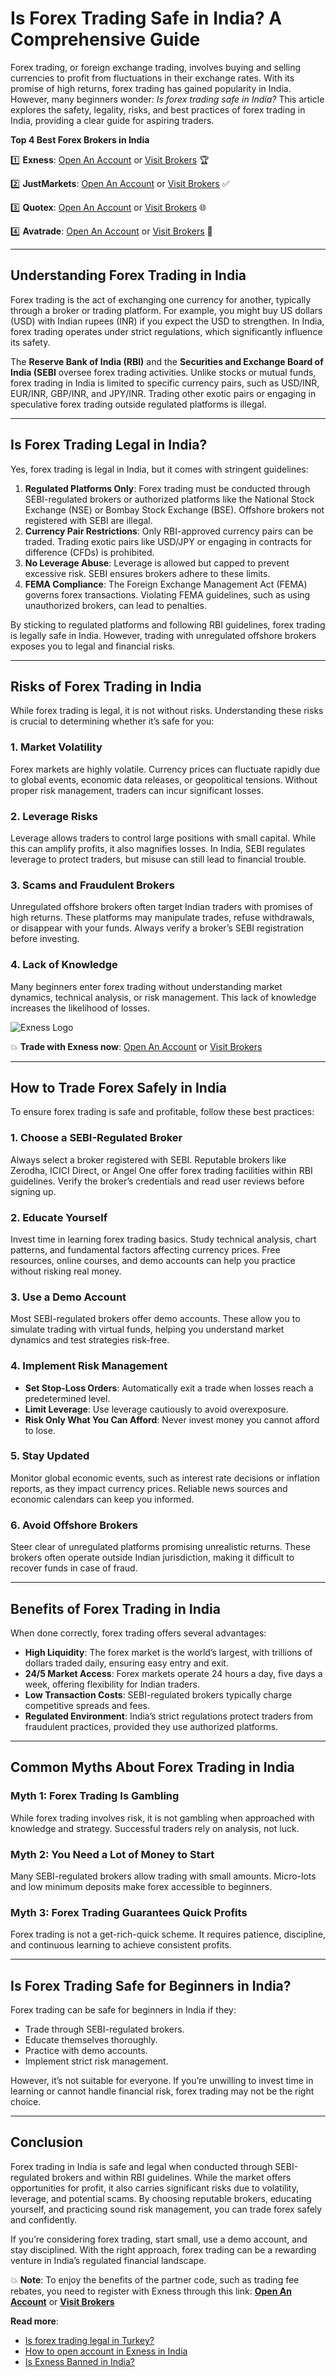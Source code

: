 # Is Forex Trading Safe in India? A Comprehensive Guide

Forex trading, or foreign exchange trading, involves buying and selling currencies to profit from fluctuations in their exchange rates. With its promise of high returns, forex trading has gained popularity in India. However, many beginners wonder: *Is forex trading safe in India?* This article explores the safety, legality, risks, and best practices of forex trading in India, providing a clear guide for aspiring traders.

**Top 4 Best Forex Brokers in India**

1️⃣ **Exness**: [Open An Account](https://one.exnesstrack.org/boarding/sign-up/a/89rj8di4n7) or [Visit Brokers](https://one.exnesstrack.org/a/89rj8di4n7) 🏆

2️⃣ **JustMarkets**: [Open An Account](https://one.justmarkets.link/a/9kcl30pnpy/landing/quick-start) or [Visit Brokers](https://one.justmarkets.link/a/9kcl30pnpy) ✅

3️⃣ **Quotex**: [Open An Account](https://broker-qx.pro/sign-up/?lid=907995) or [Visit Brokers](https://broker-qx.pro/?lid=907993) 🌐

4️⃣ **Avatrade**: [Open An Account](https://www.avatrade.com/trading-account2?versionId=10301&tag=200369) or [Visit Brokers](https://www.avatrade.com/?versionId=10301&tag=200369) 💯

---

## Understanding Forex Trading in India

Forex trading is the act of exchanging one currency for another, typically through a broker or trading platform. For example, you might buy US dollars (USD) with Indian rupees (INR) if you expect the USD to strengthen. In India, forex trading operates under strict regulations, which significantly influence its safety.

The **Reserve Bank of India (RBI)** and the **Securities and Exchange Board of India (SEBI** oversee forex trading activities. Unlike stocks or mutual funds, forex trading in India is limited to specific currency pairs, such as USD/INR, EUR/INR, GBP/INR, and JPY/INR. Trading other exotic pairs or engaging in speculative forex trading outside regulated platforms is illegal.

---

## Is Forex Trading Legal in India?

Yes, forex trading is legal in India, but it comes with stringent guidelines:

1. **Regulated Platforms Only**: Forex trading must be conducted through SEBI-regulated brokers or authorized platforms like the National Stock Exchange (NSE) or Bombay Stock Exchange (BSE). Offshore brokers not registered with SEBI are illegal.
2. **Currency Pair Restrictions**: Only RBI-approved currency pairs can be traded. Trading exotic pairs like USD/JPY or engaging in contracts for difference (CFDs) is prohibited.
3. **No Leverage Abuse**: Leverage is allowed but capped to prevent excessive risk. SEBI ensures brokers adhere to these limits.
4. **FEMA Compliance**: The Foreign Exchange Management Act (FEMA) governs forex transactions. Violating FEMA guidelines, such as using unauthorized brokers, can lead to penalties.

By sticking to regulated platforms and following RBI guidelines, forex trading is legally safe in India. However, trading with unregulated offshore brokers exposes you to legal and financial risks.

---

## Risks of Forex Trading in India

While forex trading is legal, it is not without risks. Understanding these risks is crucial to determining whether it’s safe for you:

### 1. **Market Volatility**
Forex markets are highly volatile. Currency prices can fluctuate rapidly due to global events, economic data releases, or geopolitical tensions. Without proper risk management, traders can incur significant losses.

### 2. **Leverage Risks**
Leverage allows traders to control large positions with small capital. While this can amplify profits, it also magnifies losses. In India, SEBI regulates leverage to protect traders, but misuse can still lead to financial trouble.

### 3. **Scams and Fraudulent Brokers**
Unregulated offshore brokers often target Indian traders with promises of high returns. These platforms may manipulate trades, refuse withdrawals, or disappear with your funds. Always verify a broker’s SEBI registration before investing.

### 4. **Lack of Knowledge**
Many beginners enter forex trading without understanding market dynamics, technical analysis, or risk management. This lack of knowledge increases the likelihood of losses.

![Exness Logo](https://d3dpet1g0ty5ed.cloudfront.net/EN_Spreads_Save_20on_20every_20trade_8_1_Google_800x800.jpg)

💥 **Trade with Exness now**: [Open An Account](https://one.exnesstrack.org/boarding/sign-up/a/89rj8di4n7) or [Visit Brokers](https://one.exnesstrack.org/a/89rj8di4n7)

---

## How to Trade Forex Safely in India

To ensure forex trading is safe and profitable, follow these best practices:

### 1. **Choose a SEBI-Regulated Broker**
Always select a broker registered with SEBI. Reputable brokers like Zerodha, ICICI Direct, or Angel One offer forex trading facilities within RBI guidelines. Verify the broker’s credentials and read user reviews before signing up.

### 2. **Educate Yourself**
Invest time in learning forex trading basics. Study technical analysis, chart patterns, and fundamental factors affecting currency prices. Free resources, online courses, and demo accounts can help you practice without risking real money.

### 3. **Use a Demo Account**
Most SEBI-regulated brokers offer demo accounts. These allow you to simulate trading with virtual funds, helping you understand market dynamics and test strategies risk-free.

### 4. **Implement Risk Management**
- **Set Stop-Loss Orders**: Automatically exit a trade when losses reach a predetermined level.
- **Limit Leverage**: Use leverage cautiously to avoid overexposure.
- **Risk Only What You Can Afford**: Never invest money you cannot afford to lose.

### 5. **Stay Updated**
Monitor global economic events, such as interest rate decisions or inflation reports, as they impact currency prices. Reliable news sources and economic calendars can keep you informed.

### 6. **Avoid Offshore Brokers**
Steer clear of unregulated platforms promising unrealistic returns. These brokers often operate outside Indian jurisdiction, making it difficult to recover funds in case of fraud.

---

## Benefits of Forex Trading in India

When done correctly, forex trading offers several advantages:

- **High Liquidity**: The forex market is the world’s largest, with trillions of dollars traded daily, ensuring easy entry and exit.
- **24/5 Market Access**: Forex markets operate 24 hours a day, five days a week, offering flexibility for Indian traders.
- **Low Transaction Costs**: SEBI-regulated brokers typically charge competitive spreads and fees.
- **Regulated Environment**: India’s strict regulations protect traders from fraudulent practices, provided they use authorized platforms.

---

## Common Myths About Forex Trading in India

### Myth 1: Forex Trading Is Gambling
While forex trading involves risk, it is not gambling when approached with knowledge and strategy. Successful traders rely on analysis, not luck.

### Myth 2: You Need a Lot of Money to Start
Many SEBI-regulated brokers allow trading with small amounts. Micro-lots and low minimum deposits make forex accessible to beginners.

### Myth 3: Forex Trading Guarantees Quick Profits
Forex trading is not a get-rich-quick scheme. It requires patience, discipline, and continuous learning to achieve consistent profits.

---

## Is Forex Trading Safe for Beginners in India?

Forex trading can be safe for beginners in India if they:
- Trade through SEBI-regulated brokers.
- Educate themselves thoroughly.
- Practice with demo accounts.
- Implement strict risk management.

However, it’s not suitable for everyone. If you’re unwilling to invest time in learning or cannot handle financial risk, forex trading may not be the right choice.

---

## Conclusion

Forex trading in India is safe and legal when conducted through SEBI-regulated brokers and within RBI guidelines. While the market offers opportunities for profit, it also carries significant risks due to volatility, leverage, and potential scams. By choosing reputable brokers, educating yourself, and practicing sound risk management, you can trade forex safely and confidently.

If you’re considering forex trading, start small, use a demo account, and stay disciplined. With the right approach, forex trading can be a rewarding venture in India’s regulated financial landscape.

💥 **Note**: To enjoy the benefits of the partner code, such as trading fee rebates, you need to register with Exness through this link: **[Open An Account](https://one.exnesstrack.org/boarding/sign-up/a/89rj8di4n7)** or **[Visit Brokers](https://one.exnesstrack.org/a/89rj8di4n7)**

**Read more**:
- [Is forex trading legal in Turkey?](https://github.com/MarryMTP/Exness/blob/main/Is%20Forex%20Trading%20Legal%20In%20Turkey%3F%20A%20Comprehensive%20Guide.md)
- [How to open account in Exness in India](https://github.com/MarryMTP/Exness/blob/main/How%20to%20Open%20Account%20in%20Exness%20in%20India.md)
- [Is Exness Banned in India?](https://github.com/MarryMTP/Exness/blob/main/Is%20Exness%20Banned%20in%20India%3F%20A%20Comprehensive%20Guide.md)
